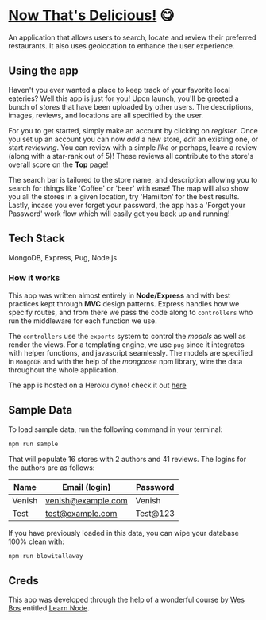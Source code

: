 # [Now That's Delicious!](https://venish-now-thats-delicious.herokuapp.com/) 😋

An application that allows users to search, locate and review their preferred restaurants. It also uses geolocation to enhance the user experience.

## Using the app

Haven't you ever wanted a place to keep track of your favorite local eateries? Well this app is just for you! Upon launch, you'll be greeted a bunch of _stores_ that have been uploaded by other users. The descriptions, images, reviews, and locations are all specified by the user.

For you to get started, simply make an account by clicking on _register_. Once you set up an account you can now _add_ a new store, _edit_ an existing one, or start _reviewing_. You can review with a simple _like_ or perhaps, leave a review (along with a star-rank out of 5)! These reviews all contribute to the store's overall score on the **Top** page!

The search bar is tailored to the store name, and description allowing you to search for things like 'Coffee' or 'beer' with ease! The map will also show you all the stores in a given location, try 'Hamilton' for the best results. Lastly, incase you ever forget your password, the app has a 'Forgot your Password' work flow which will easily get you back up and running!

## Tech Stack

MongoDB, Express, Pug, Node.js

### How it works

This app was written almost entirely in **Node/Express** and with best practices kept through **MVC** design patterns. Express handles how we specify routes, and from there we pass the code along to `controllers` who run the middleware for each function we use.

The `controllers` use the `exports` system to control the _models_ as well as render the views. For a templating engine, we use `pug` since it integrates with helper functions, and javascript seamlessly. The models are specified in `MongoDB` and with the help of the _mongoose_ npm library, wire the data throughout the whole application.

The app is hosted on a Heroku dyno! check it out [here](https://venish-now-thats-delicious.herokuapp.com/)

## Sample Data

To load sample data, run the following command in your terminal:

```bash
npm run sample
```

That will populate 16 stores with 2 authors and 41 reviews. The logins for the authors are as follows:

|Name|Email (login)|Password|
|---|---|---|
|Venish|<venish@example.com>|Venish|
|Test|<test@example.com>|Test@123|

If you have previously loaded in this data, you can wipe your database 100% clean with:

```bash
npm run blowitallaway
```

## Creds

This app was developed through the help of a wonderful course by [Wes Bos](https://wesbos.com) entitled [Learn Node](https://learnnode.com/).
